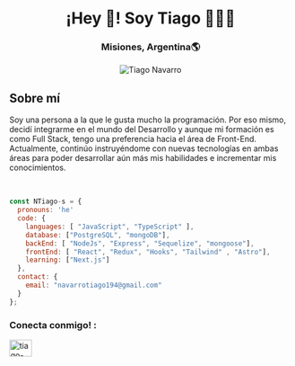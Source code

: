 <h1 align="center">¡Hey 👋! Soy Tiago 👩🏻‍💻</h1>
<h3 align="center">Misiones, Argentina🌎</h3>

<p align="center">
  <img src="https://previews.123rf.com/images/karpenkoilia/karpenkoilia1806/karpenkoilia180600011/102988806-concepto-de-web-de-l%C3%ADnea-vectorial-para-la-programaci%C3%B3n-banner-web-lineal-para-codificaci%C3%B3n.jpg" alt="Tiago Navarro">
</p>

<h2>Sobre mí</h2>
<p>
  Soy una persona a la que le gusta mucho la programación. Por eso mismo, decidí integrarme en el mundo del Desarrollo y aunque mi formación es como Full Stack, tengo una preferencia hacia el área de Front-End. Actualmente, continúo instruyéndome con nuevas tecnologías en ambas áreas para poder desarrollar aún más mis habilidades e incrementar mis conocimientos.
</p>


<br/>


```js
const NTiago-s = {
  pronouns: 'he'
  code: {
    languages: [ "JavaScript", "TypeScript" ],
    database: ["PostgreSQL", "mongoDB"],
    backEnd: [ "NodeJs", "Express", "Sequelize", "mongoose"],
    frontEnd: [ "React", "Redux", "Hooks", "Tailwind" , "Astro"],
    learning: ["Next.js"]
  },
  contact: {
    email: "navarrotiago194@gmail.com"
  }
};
```

<h3 align="left">Conecta conmigo! :</h3>
<p align="left">
<a href="https://www.linkedin.com/in/tiago-navarro-30bba2291/" target="blank"><img align="center" src="https://raw.githubusercontent.com/rahuldkjain/github-profile-readme-generator/master/src/images/icons/Social/linked-in-alt.svg" alt="tiago-navarro" height="30" width="40" /></a>
</p>
